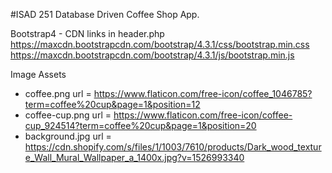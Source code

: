#ISAD 251 Database Driven Coffee Shop App.


Bootstrap4 - CDN links in header.php https://maxcdn.bootstrapcdn.com/bootstrap/4.3.1/css/bootstrap.min.css
                                     https://maxcdn.bootstrapcdn.com/bootstrap/4.3.1/js/bootstrap.min.js
                                     

Image Assets

- coffee.png url = https://www.flaticon.com/free-icon/coffee_1046785?term=coffee%20cup&page=1&position=12
- coffee-cup.png url = https://www.flaticon.com/free-icon/coffee-cup_924514?term=coffee%20cup&page=1&position=20
- background.jpg url = https://cdn.shopify.com/s/files/1/1003/7610/products/Dark_wood_texture_Wall_Mural_Wallpaper_a_1400x.jpg?v=1526993340
                                
                                
